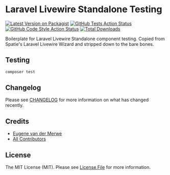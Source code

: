 # Laravel Livewire Standalone Testing

[![Latest Version on Packagist](https://img.shields.io/packagist/v/fintechsystems/livewire-standalone-testing.svg?style=flat-square)](https://packagist.org/packages/fintechsystems/livewire-standalone-testing)
[![GitHub Tests Action Status](https://img.shields.io/github/actions/workflow/status/fintech-systems/livewire-standalone-testing/run-tests.yml?branch=main&label=tests)](https://github.com/fintech-systems/livewire-standalone-testing/actions?query=workflow%3Arun-tests+branch%3Amain)
[![GitHub Code Style Action Status](https://img.shields.io/github/actions/workflow/status/fintech-systems/livewire-standalone-testing/php-cs-fixer.yml?branch=main&label=code%20style)](https://github.com/fintech-systems/livewire-standalone-testing/actions?query=workflow%3A"Check+%26+fix+styling"+branch%3Amain)
[![Total Downloads](https://img.shields.io/packagist/dt/fintechsystems/livewire-standalone-testing.svg?style=flat-square)](https://packagist.org/packages/fintechsystems/livewire-standalone-testing)

Boilerplate for Laravel Livewire Standalone component testing. Copied from Spatie's Laravel Livewire Wizard and stripped down to the bare bones.

## Testing

```bash
composer test
```

## Changelog

Please see [CHANGELOG](CHANGELOG.md) for more information on what has changed recently.

## Credits

- [Eugene van der Merwe](https://github.com/eugenevdm)
- [All Contributors](../../contributors)

## License

The MIT License (MIT). Please see [License File](LICENSE.md) for more information.
